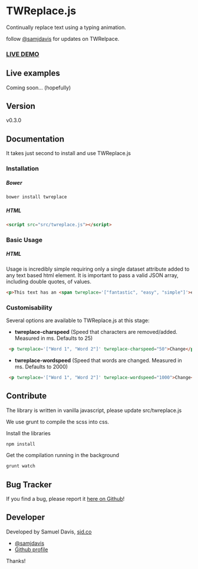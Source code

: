 # TWReplace.js

Continually replace text using a typing animation.

follow [@samjdavis](http://twitter.com/samjdavis) for updates on TWRelpace.

### [LIVE DEMO](http://samjdavis13.github.io/twreplace/)

## Live examples
Coming soon... (hopefully)

## Version
v0.3.0

## Documentation
It takes just second to install and use TWReplace.js

### Installation
##### Bower

````bash
bower install twreplace
````

##### HTML

````html
<script src="src/twreplace.js"></script>
````

### Basic Usage

##### HTML
Usage is incredibly simple requiring only a single dataset attribute added to any text based html element. It is important to pass a valid JSON array, including double quotes, of values.

````html
<p>This text has an <span twreplace='["fantastic", "easy", "simple"]'>editable</span> element</p>
````

### Customisability
Several options are available to TWReplace.js at this stage:

- **twreplace-charspeed** (Speed that characters are removed/added. Measured in ms. Defaults to 25)

```` html
 <p twreplace='["Word 1", "Word 2"]' twreplace-charspeed="50">Change</p>
````

- **twreplace-wordspeed** (Speed that words are changed. Measured in ms. Defaults to 2000)

```` html
 <p twreplace='["Word 1", "Word 2"]' twreplace-wordspeed="1000">Change</p>
````

## Contribute

The library is written in vanilla javascript, please update src/twreplace.js

We use grunt to compile the scss into css.

Install the libraries

````bash
npm install
````

Get the compilation running in the background
````bash
grunt watch
````


## Bug Tracker
If you find a bug, please report it [here on Github](https://github.com/samjdavis13/twreplace/issues)!

## Developer
Developed by Samuel Davis, [sjd.co](http://sjd.co)

- [@samjdavis](http://twitter.com/samjdavis)
- [Github profile](http://github.com/samjdavis13)

Thanks!
